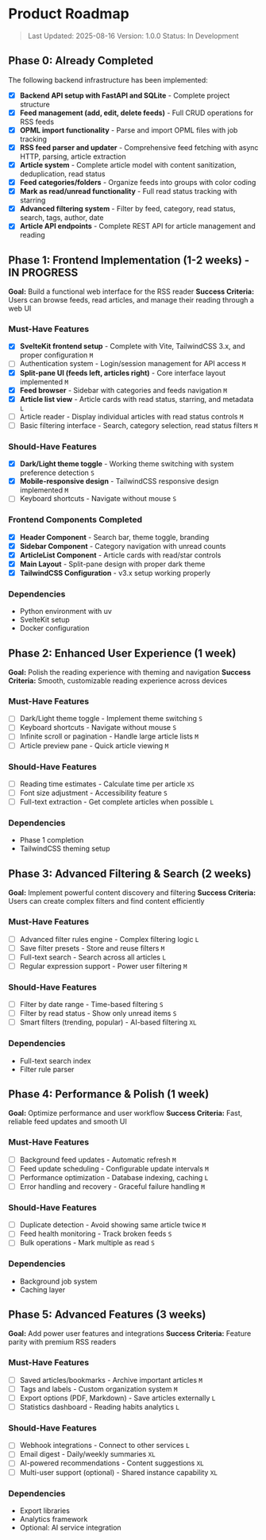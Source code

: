 # Product Roadmap

> Last Updated: 2025-08-16
> Version: 1.0.0
> Status: In Development

## Phase 0: Already Completed

The following backend infrastructure has been implemented:

- [x] **Backend API setup with FastAPI and SQLite** - Complete project structure
- [x] **Feed management (add, edit, delete feeds)** - Full CRUD operations for RSS feeds
- [x] **OPML import functionality** - Parse and import OPML files with job tracking
- [x] **RSS feed parser and updater** - Comprehensive feed fetching with async HTTP, parsing, article extraction
- [x] **Article system** - Complete article model with content sanitization, deduplication, read status
- [x] **Feed categories/folders** - Organize feeds into groups with color coding
- [x] **Mark as read/unread functionality** - Full read status tracking with starring
- [x] **Advanced filtering system** - Filter by feed, category, read status, search, tags, author, date
- [x] **Article API endpoints** - Complete REST API for article management and reading

## Phase 1: Frontend Implementation (1-2 weeks) - IN PROGRESS

**Goal:** Build a functional web interface for the RSS reader
**Success Criteria:** Users can browse feeds, read articles, and manage their reading through a web UI

### Must-Have Features

- [x] **SvelteKit frontend setup** - Complete with Vite, TailwindCSS 3.x, and proper configuration `M`
- [ ] Authentication system - Login/session management for API access `M`
- [x] **Split-pane UI (feeds left, articles right)** - Core interface layout implemented `M`
- [x] **Feed browser** - Sidebar with categories and feeds navigation `M`
- [x] **Article list view** - Article cards with read status, starring, and metadata `L`
- [ ] Article reader - Display individual articles with read status controls `M`
- [ ] Basic filtering interface - Search, category selection, read status filters `M`

### Should-Have Features

- [x] **Dark/Light theme toggle** - Working theme switching with system preference detection `S`
- [x] **Mobile-responsive design** - TailwindCSS responsive design implemented `M`
- [ ] Keyboard shortcuts - Navigate without mouse `S`

### Frontend Components Completed

- [x] **Header Component** - Search bar, theme toggle, branding
- [x] **Sidebar Component** - Category navigation with unread counts
- [x] **ArticleList Component** - Article cards with read/star controls
- [x] **Main Layout** - Split-pane design with proper dark theme
- [x] **TailwindCSS Configuration** - v3.x setup working properly

### Dependencies

- Python environment with uv
- SvelteKit setup
- Docker configuration

## Phase 2: Enhanced User Experience (1 week)

**Goal:** Polish the reading experience with theming and navigation
**Success Criteria:** Smooth, customizable reading experience across devices

### Must-Have Features

- [ ] Dark/Light theme toggle - Implement theme switching `S`
- [ ] Keyboard shortcuts - Navigate without mouse `S`
- [ ] Infinite scroll or pagination - Handle large article lists `M`
- [ ] Article preview pane - Quick article viewing `M`

### Should-Have Features

- [ ] Reading time estimates - Calculate time per article `XS`
- [ ] Font size adjustment - Accessibility feature `S`
- [ ] Full-text extraction - Get complete articles when possible `L`

### Dependencies

- Phase 1 completion
- TailwindCSS theming setup

## Phase 3: Advanced Filtering & Search (2 weeks)

**Goal:** Implement powerful content discovery and filtering
**Success Criteria:** Users can create complex filters and find content efficiently

### Must-Have Features

- [ ] Advanced filter rules engine - Complex filtering logic `L`
- [ ] Save filter presets - Store and reuse filters `M`
- [ ] Full-text search - Search across all articles `L`
- [ ] Regular expression support - Power user filtering `M`

### Should-Have Features

- [ ] Filter by date range - Time-based filtering `S`
- [ ] Filter by read status - Show only unread items `S`
- [ ] Smart filters (trending, popular) - AI-based filtering `XL`

### Dependencies

- Full-text search index
- Filter rule parser

## Phase 4: Performance & Polish (1 week)

**Goal:** Optimize performance and user workflow
**Success Criteria:** Fast, reliable feed updates and smooth UI

### Must-Have Features

- [ ] Background feed updates - Automatic refresh `M`
- [ ] Feed update scheduling - Configurable update intervals `M`
- [ ] Performance optimization - Database indexing, caching `L`
- [ ] Error handling and recovery - Graceful failure handling `M`

### Should-Have Features

- [ ] Duplicate detection - Avoid showing same article twice `M`
- [ ] Feed health monitoring - Track broken feeds `S`
- [ ] Bulk operations - Mark multiple as read `S`

### Dependencies

- Background job system
- Caching layer

## Phase 5: Advanced Features (3 weeks)

**Goal:** Add power user features and integrations
**Success Criteria:** Feature parity with premium RSS readers

### Must-Have Features

- [ ] Saved articles/bookmarks - Archive important articles `M`
- [ ] Tags and labels - Custom organization system `M`
- [ ] Export options (PDF, Markdown) - Save articles externally `L`
- [ ] Statistics dashboard - Reading habits analytics `L`

### Should-Have Features

- [ ] Webhook integrations - Connect to other services `L`
- [ ] Email digest - Daily/weekly summaries `XL`
- [ ] AI-powered recommendations - Content suggestions `XL`
- [ ] Multi-user support (optional) - Shared instance capability `XL`

### Dependencies

- Export libraries
- Analytics framework
- Optional: AI service integration